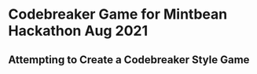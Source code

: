 # Codebreaker Game for Mintbean Hackathon Aug 2021

## Attempting to Create a Codebreaker Style Game



